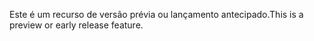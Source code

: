 <span data-ttu-id="1dadd-101">Este é um recurso de versão prévia ou lançamento antecipado.</span><span class="sxs-lookup"><span data-stu-id="1dadd-101">This is a preview or early release feature.</span></span>